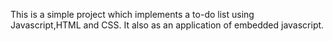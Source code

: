 This is a simple project which implements a to-do list using Javascript,HTML and CSS.
It also as an application of embedded javascript.
